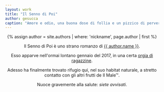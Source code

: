```yaml
---
layout: work
title: "Il Senno di Poi"
author: gesucca
caption: "Amore e odio, una buona dose di follia e un pizzico di perversione: riuscirà il povero Fabio Fontanelli a recuperare finalmente la ragione, magari senza farsi ammazzare nel frattempo? "
---
```


<style>
    p {text-align: center;}
</style>

{% assign author = site.authors | where: 'nickname', page.author | first %}

Il Senno di Poi è uno strano romanzo di <a href="{{ author.url }}">{{ author.name }}</a>.

Esso apparve nell'ormai lontano gennaio del 2017, in una certa [orgia di ragazzine](https://www.wattpad.com/story/86269459-il-senno-di-poi).

Adesso ha finalmente trovato rifugio qui, nel suo habitat naturale, a stretto contatto con gli altri frutti de Il Male&trade;.

<!-- add here link to pdf? when ready why not-->

Nuoce gravemente alla salute: *siete avvisati*.